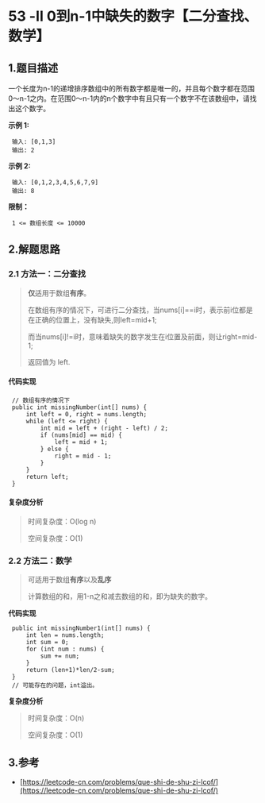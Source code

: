 # 53 -Ⅱ 0到n-1中缺失的数字【二分查找、数学】

## 1.题目描述

一个长度为n-1的递增排序数组中的所有数字都是唯一的，并且每个数字都在范围0～n-1之内。在范围0～n-1内的n个数字中有且只有一个数字不在该数组中，请找出这个数字。

**示例 1:**

```text
 输入: [0,1,3]
 输出: 2
```

**示例 2:**

```text
 输入: [0,1,2,3,4,5,6,7,9]
 输出: 8
```

**限制：**

```text
 1 <= 数组长度 <= 10000
```

## 2.解题思路

### 2.1 方法一：二分查找

> **仅**适用于数组**有序**。
>
> 在数组有序的情况下，可进行二分查找，当nums\[i\]==i时，表示前i位都是在正确的位置上，没有缺失,则left=mid+1;
>
> 而当nums\[i\]!=i时，意味着缺失的数字发生在i位置及前面，则让right=mid-1;
>
> 返回值为 left.

#### **代码实现**

```text
 // 数组有序的情况下
 public int missingNumber(int[] nums) {
     int left = 0, right = nums.length;
     while (left <= right) {
         int mid = left + (right - left) / 2;
         if (nums[mid] == mid) {
             left = mid + 1;
         } else {
             right = mid - 1;
         }
     }
     return left;
 }
```

#### **复杂度分析**

> 时间复杂度：O\(log n\)
>
> 空间复杂度：O\(1\)

### 2.2 方法二：数学

> 可适用于数组**有序**以及**乱序**
>
> 计算数组的和，用1-n之和减去数组的和，即为缺失的数字。

**代码实现**

```text
 public int missingNumber1(int[] nums) {
     int len = nums.length;
     int sum = 0;
     for (int num : nums) {
         sum += num;
     }
     return (len+1)*len/2-sum;
 }
 // 可能存在的问题，int溢出。
```

**复杂度分析**

> 时间复杂度：O\(n\)
>
> 空间复杂度：O\(1\)

## 3.参考

* [https://leetcode-cn.com/problems/que-shi-de-shu-zi-lcof/](https://leetcode-cn.com/problems/que-shi-de-shu-zi-lcof/)

